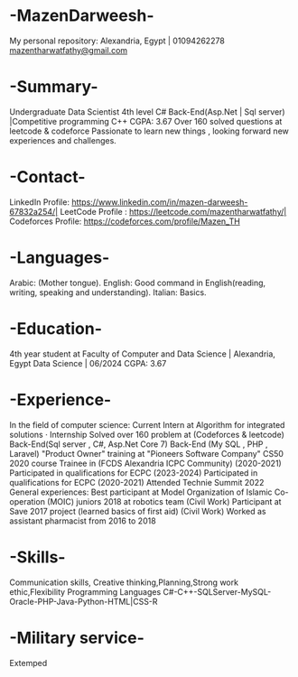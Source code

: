 # -MazenDarweesh-
My personal repository:
Alexandria, Egypt | 01094262278
mazentharwatfathy@gmail.com
# -Summary-
Undergraduate Data Scientist 4th level C# Back-End(Asp.Net | Sql server) |Competitive programming C++
CGPA: 3.67
Over 160 solved questions at leetcode & codeforce
Passionate to learn new things , looking forward new experiences and challenges.
# -Contact-
LinkedIn Profile: https://www.linkedin.com/in/mazen-darweesh-67832a254/|
LeetCode Profile : https://leetcode.com/mazentharwatfathy/|
Codeforces Profile: https://codeforces.com/profile/Mazen_TH
# -Languages-
Arabic: (Mother tongue).
English: Good command in English(reading, writing, speaking and understanding).
Italian: Basics.
# -Education-
4th year student at Faculty of Computer and Data Science | Alexandria, Egypt
Data Science | 06/2024
CGPA: 3.67
# -Experience-
In the field of computer science:
Current Intern at Algorithm for integrated solutions · Internship
Solved over 160 problem at (Codeforces & leetcode)
Back-End(Sql server , C#, Asp.Net Core 7)
Back-End (My SQL , PHP , Laravel)
"Product Owner" training at "Pioneers Software Company"
CS50 2020 course
Trainee in (FCDS Alexandria ICPC Community) (2020-2021)
Participated in qualifications for ECPC (2023-2024)
Participated in qualifications for ECPC (2020-2021)
Attended Technie Summit 2022
General experiences:
Best participant at Model Organization of Islamic Co-operation (MOIC) juniors 2018 at robotics team (Civil Work)
Participant at Save 2017 project (learned basics of first aid) (Civil Work)
Worked as assistant pharmacist from 2016 to 2018
# -Skills-
Communication skills, Creative thinking,Planning,Strong work ethic,Flexibility
Programming Languages
C#-C++-SQLServer-MySQL-Oracle-PHP-Java-Python-HTML|CSS-R
# -Military service-
Extemped
